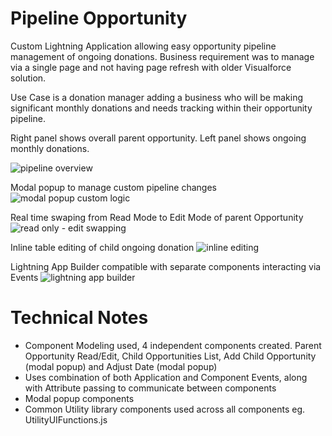 # Pipeline Opportunity
Custom Lightning Application allowing easy opportunity pipeline management of ongoing donations. Business requirement was to manage via a single page and not having page refresh with older Visualforce solution.

Use Case is a donation manager adding a business who will be making significant monthly donations and needs tracking within their opportunity pipeline.

Right panel shows overall parent opportunity. Left panel shows ongoing monthly donations.

![pipeline overview](https://user-images.githubusercontent.com/42108324/53407078-7007f180-3a0f-11e9-9058-11867522220e.png)

Modal popup to manage custom pipeline changes
![modal popup custom logic](https://user-images.githubusercontent.com/42108324/53407653-c75a9180-3a10-11e9-95a0-75bb35e5d717.png)

Real time swaping from Read Mode to Edit Mode of parent Opportunity
![read only - edit swapping](https://user-images.githubusercontent.com/42108324/53407671-d0e3f980-3a10-11e9-9eef-42d5bd9e0116.png)

Inline table editing of child ongoing donation
![inline editing](https://user-images.githubusercontent.com/42108324/53407687-d80b0780-3a10-11e9-943b-3d8925915f98.png)

Lightning App Builder compatible with separate components interacting via Events
![lightning app builder](https://user-images.githubusercontent.com/42108324/53407698-e0fbd900-3a10-11e9-9ad5-9c778a2a2a15.png)

# Technical Notes
* Component Modeling used, 4 independent components created. Parent Opportunity Read/Edit, Child Opportunities List, Add Child Opportunity (modal popup) and Adjust Date (modal popup)
* Uses combination of both Application and Component Events, along with Attribute passing to communicate between components
* Modal popup components
* Common Utility library components used across all components eg. UtilityUIFunctions.js
